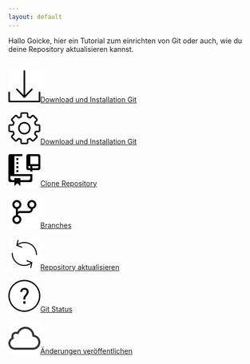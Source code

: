 ```yaml
---
layout: default
---
```

Hallo Goicke,
hier ein Tutorial zum einrichten von Git oder auch, wie du deine Repository aktualisieren kannst.<br><br><br>
[![Download und Installation Git](./assets/img/download.png)Download und Installation Git](./install.html)<br><br>
[![Grundkonfiguration Git](./assets/img/gear.png)Download und Installation Git](./config.html)<br><br>
[![Clone Repository](./assets/img/clone.png)Clone Repository](./repo.html)<br><br>
[![Branches](./assets/img/branch.png)Branches](./branch.html)<br><br>
[![Repository aktualisieren](./assets/img/refresh.png)Repository aktualisieren](./repo-fresh.html)<br><br>
[![Git Status](./assets/img/help.png)Git Status](./status.html)<br><br>
[![Änderungen veröffentlichen](./assets/img/cloud.png)Änderungen veröffentlichen](./commit.html)